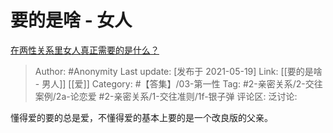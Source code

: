 # 要的是啥 - 女人
[在两性关系里女人真正需要的是什么？](https://www.zhihu.com/question/389461841/answer/1893458517)

> Author: #Anonymity
> Last update: [发布于 2021-05-19]
> Link: [[要的是啥 - 男人]] [[爱]]
> Category: #【答集】/03-第一性
> Tag: #2-亲密关系/2-交往案例/2a-论恋爱 #2-亲密关系/1-交往准则/1f-银子弹
> 评论区:
> 泛讨论:

懂得爱的要的总是爱，不懂得爱的基本上要的是一个改良版的父亲。
